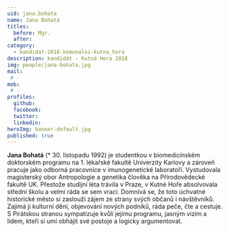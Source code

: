 ```yaml
---
uid: jana.bohata
name: Jana Bohatá
titles:
  before: Mgr.
  after: 
category:
  - kandidat-2018-komunalni-kutna_hora
description: kandidát - Kutná Hora 2018
img: people/jana-bohata.jpg
mail:
 # - 
mob:
 # -
profiles:
  github:
  facebook: 
  twitter:
  linkedin:
heroImg: banner-default.jpg
published: true
---
```


**Jana Bohatá** (* 30. listopadu 1992) je studentkou v biomedicínském doktorském programu na 1. lékařské fakultě Univerzity Karlovy a zároveň pracuje jako odborná pracovnice v imunogenetické laboratoři. Vystudovala magisterský obor Antropologie a genetika člověka na Přírodovědecké fakultě UK. Přestože studijní léta trávila v Praze, v Kutné Hoře absolvovala střední školu a velmi ráda se sem vrací. Domnívá se, že toto úchvatné historické město si zaslouží zájem ze strany svých občanů i návštěvníků. Zajímá ji kulturní dění, objevování nových podniků, ráda peče, čte a cestuje. S Pirátskou stranou sympatizuje kvůli jejímu programu, jasným vizím a lidem, kteří si umí obhájit své postoje a logicky argumentovat.

